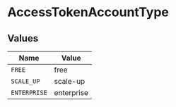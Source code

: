 # AccessTokenAccountType


## Values

| Name         | Value        |
| ------------ | ------------ |
| `FREE`       | free         |
| `SCALE_UP`   | scale-up     |
| `ENTERPRISE` | enterprise   |